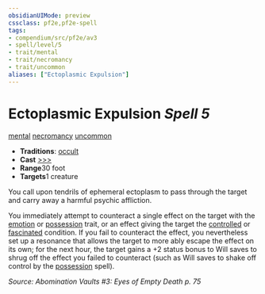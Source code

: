 ```yaml
---
obsidianUIMode: preview
cssclass: pf2e,pf2e-spell
tags:
- compendium/src/pf2e/av3
- spell/level/5
- trait/mental
- trait/necromancy
- trait/uncommon
aliases: ["Ectoplasmic Expulsion"]
---
```

# Ectoplasmic Expulsion *Spell 5*   
[mental](/rules/traits/mental.md)  [necromancy](/rules/traits/necromancy.md)  [uncommon](/rules/traits/uncommon.md)  

- **Traditions**: [occult](/rules/traits/occult.md)
- **Cast** [>>>](/rules/core-rulebook/chapter-9-playing-the-game.md#Actions "Three-Action") 
- **Range**30 foot
- **Targets**1 creature

You call upon tendrils of ephemeral ectoplasm to pass through the target and carry away a harmful psychic affliction.

You immediately attempt to counteract a single effect on the target with the [emotion](/rules/traits/emotion.md) or [possession](/rules/traits/possession.md) trait, or an effect giving the target the [controlled](/rules/conditions.md#Controlled) or [fascinated](/rules/conditions.md#Fascinated) condition. If you fail to counteract the effect, you nevertheless set up a resonance that allows the target to more ably escape the effect on its own; for the next hour, the target gains a +2 status bonus to Will saves to shrug off the effect you failed to counteract (such as Will saves to shake off control by the [possession](/compendium/spells/possession.md) spell).

*Source: Abomination Vaults #3: Eyes of Empty Death p. 75*